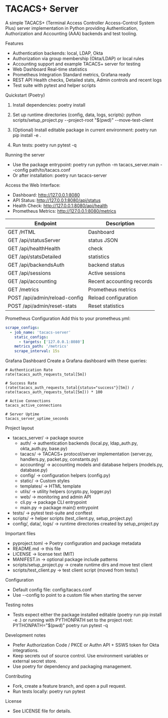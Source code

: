 # TACACS+ Server

A simple TACACS+ (Terminal Access Controller Access-Control System Plus) server implementation in Python providing Authentication, Authorization and Accounting (AAA) backends and test tooling.

Features
- Authentication backends: local, LDAP, Okta
- Authorization via group membership (Okta/LDAP) or local rules
- Accounting support and example TACACS+ server for testing
- Web Dashboard Real-time statistics
- Prometheus Integration Standard metrics, Grafana ready 
- REST API Health checks, Detailed stats, Admin controls and recent logs
- Test suite with pytest and helper scripts

Quickstart (Poetry)
1. Install dependencies:
   poetry install

2. Set up runtime directories (config, data, logs, scripts):
   python scripts/setup_project.py --project-root "$(pwd)" --move-test-client

3. (Optional) Install editable package in current environment:
   poetry run pip install -e .

4. Run tests:
   poetry run pytest -q

Running the server
- Use the package entrypoint:
  poetry run python -m tacacs_server.main --config path/to/tacacs.conf
- Or after installation:
  poetry run tacacs-server

Access the Web Interface:

- Dashboard: http://127.0.0.1:8080
- API Status: http://127.0.0.1:8080/api/status
- Health Check: http://127.0.0.1:8080/api/health
- Prometheus Metrics: http://127.0.0.1:8080/metrics



| Endpoint                     | Description                  |
|-------------------------------|------------------------------|
| GET /HTML                     | Dashboard                   |
| GET /api/statusServer         | status JSON                 |
| GET /api/healthHealth         | check                       |
| GET /api/statsDetailed        | statistics                  |
| GET /api/backendsAuth         | backend status              |
| GET /api/sessions             | Active sessions             |
| GET /api/accounting           | Recent accounting records   |
| GET /metrics                  | Prometheus metrics          |
| POST /api/admin/reload-config | Reload configuration        |
| POST /api/admin/reset-stats   | Reset statistics            |


Prometheus Configuration
Add this to your prometheus.yml:

```yaml
scrape_configs:
  - job_name: 'tacacs-server'
    static_configs:
      - targets: ['127.0.0.1:8080']
    metrics_path: '/metrics'
    scrape_interval: 15s
```
Grafana Dashboard
Create a Grafana dashboard with these queries:
```promql
# Authentication Rate
rate(tacacs_auth_requests_total[5m])

# Success Rate
(rate(tacacs_auth_requests_total{status="success"}[5m]) / rate(tacacs_auth_requests_total[5m])) * 100

# Active Connections
tacacs_active_connections

# Server Uptime
tacacs_server_uptime_seconds
```


Project layout
- tacacs_server/        -> package source
  - auth/               -> authentication backends (local.py, ldap_auth.py, okta_auth.py, base.py)
  - tacacs/             -> TACACS+ protocol/server implementation (server.py, handlers.py, packet.py, constants.py)
  - accounting/         -> accounting models and database helpers (models.py, database.py)
  - config/             -> configuration helpers (config.py)
  - static/             -> Custom styles
  - templates/          -> HTML template
  - utils/              -> utility helpers (crypto.py, logger.py)
  - web/                -> monitoring and admin API
  - cli.py              -> package CLI entrypoint
  - main.py             -> package main() entrypoint
- tests/                -> pytest test-suite and conftest
- scripts/              -> helper scripts (test_client.py, setup_project.py)
- config/, data/, logs/ -> runtime directories created by setup_project.py

Important files
- pyproject.toml        -> Poetry configuration and package metadata
- README.md             -> this file
- LICENSE               -> license text (MIT)
- MANIFEST.in           -> optional package include patterns
- scripts/setup_project.py -> create runtime dirs and move test client
- scripts/test_client.py -> test client script (moved from tests/)

Configuration
- Default config file: config/tacacs.conf
- Use --config to point to a custom file when starting the server

Testing notes
- Tests expect either the package installed editable (poetry run pip install -e .) or running with PYTHONPATH set to the project root:
  PYTHONPATH="$(pwd)" poetry run pytest -q

Development notes
- Prefer Authorization Code / PKCE or Authn API + SSWS token for Okta integrations.
- Keep secrets out of source control. Use environment variables or external secret store.
- Use poetry for dependency and packaging management.

Contributing
- Fork, create a feature branch, and open a pull request.
- Run tests locally: poetry run pytest

License
- See LICENSE file for details.